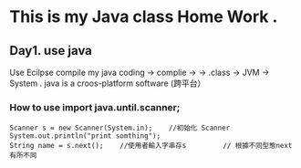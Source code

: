 # This is my Java class Home Work . 
## Day1. use java
Use Ecilpse compile my java
coding -> complie -> -> .class -> JVM -> System . 
java is a croos-platform software (跨平台）

### How to use import java.until.scanner;

	Scanner s = new Scanner(System.in);    //初始化 Scanner
	System.out.println("print somthing"); 
	String name = s.next();    //使用者輸入字串存s         // 根據不同型態next有所不同
    			 
